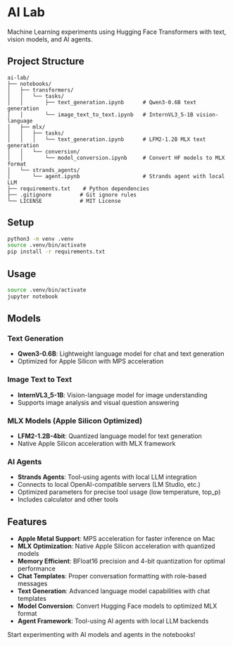 # AI Lab

Machine Learning experiments using Hugging Face Transformers with text, vision models, and AI agents.

## Project Structure

```
ai-lab/
├── notebooks/
│   ├── transformers/
│   │   └── tasks/
│   │       ├── text_generation.ipynb      # Qwen3-0.6B text generation
│   │       └── image_text_to_text.ipynb   # InternVL3_5-1B vision-language
│   ├── mlx/
│   │   ├── tasks/
│   │   │   └── text_generation.ipynb      # LFM2-1.2B MLX text generation
│   │   └── conversion/
│   │       └── model_conversion.ipynb     # Convert HF models to MLX format
│   └── strands_agents/
│       └── agent.ipynb                    # Strands agent with local LLM
├── requirements.txt    # Python dependencies
├── .gitignore         # Git ignore rules
└── LICENSE            # MIT License
```

## Setup

```bash
python3 -m venv .venv
source .venv/bin/activate
pip install -r requirements.txt
```

## Usage

```bash
source .venv/bin/activate
jupyter notebook
```

## Models

### Text Generation
- **Qwen3-0.6B**: Lightweight language model for chat and text generation
- Optimized for Apple Silicon with MPS acceleration

### Image Text to Text
- **InternVL3_5-1B**: Vision-language model for image understanding
- Supports image analysis and visual question answering

### MLX Models (Apple Silicon Optimized)
- **LFM2-1.2B-4bit**: Quantized language model for text generation
- Native Apple Silicon acceleration with MLX framework

### AI Agents
- **Strands Agents**: Tool-using agents with local LLM integration
- Connects to local OpenAI-compatible servers (LM Studio, etc.)
- Optimized parameters for precise tool usage (low temperature, top_p)
- Includes calculator and other tools

## Features

- **Apple Metal Support**: MPS acceleration for faster inference on Mac
- **MLX Optimization**: Native Apple Silicon acceleration with quantized models
- **Memory Efficient**: BFloat16 precision and 4-bit quantization for optimal performance
- **Chat Templates**: Proper conversation formatting with role-based messages
- **Text Generation**: Advanced language model capabilities with chat templates
- **Model Conversion**: Convert Hugging Face models to optimized MLX format
- **Agent Framework**: Tool-using AI agents with local LLM backends

Start experimenting with AI models and agents in the notebooks!